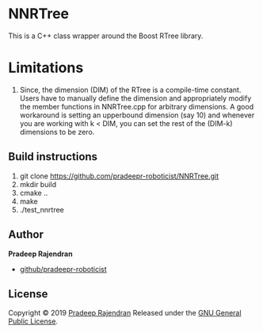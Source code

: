 # NNRTree

This is a C++ class wrapper around the Boost RTree library.

# Limitations
1. Since, the dimension (DIM) of the RTree is a compile-time constant. Users have to manually define the dimension and appropriately modify the member functions in NNRTree.cpp for arbitrary dimensions. A good workaround is setting an upperbound dimension (say 10) and whenever you are working with k < DIM, you can set the rest of the (DIM-k) dimensions to be zero.

## Build instructions

1. git clone https://github.com/pradeepr-roboticist/NNRTree.git
2. mkdir build
3. cmake ..
4. make
5. ./test_nnrtree

## Author

**Pradeep Rajendran**

* [github/pradeepr-roboticist](https://github.com/pradeepr-roboticist)

## License

Copyright © 2019 [Pradeep Rajendran](https://github.com/pradeepr-roboticist)
Released under the [GNU General Public License](https://github.com/pradeepr-roboticist/NNRTree/blob/master/LICENSE).
